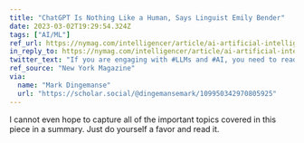 ```yaml
---
title: "ChatGPT Is Nothing Like a Human, Says Linguist Emily Bender"
date: 2023-03-02T19:29:54.324Z
tags: ["AI/ML"]
ref_url: https://nymag.com/intelligencer/article/ai-artificial-intelligence-chatbots-emily-m-bender.html
in_reply_to: https://nymag.com/intelligencer/article/ai-artificial-intelligence-chatbots-emily-m-bender.html
twitter_text: "If you are engaging with #LLMs and #AI, you need to read this piece."
ref_source: "New York Magazine"
via:
  name: "Mark Dingemanse"
  url: "https://scholar.social/@dingemansemark/109950342970805925"
---
```


I cannot even hope to capture all of the important topics covered in this piece in a summary. Just do yourself a favor and read it.
